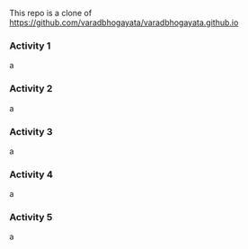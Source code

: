 This repo is a clone of https://github.com/varadbhogayata/varadbhogayata.github.io

### Activity 1
a
### Activity 2
a
### Activity 3
a
### Activity 4
a
### Activity 5
a
